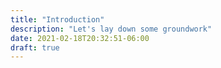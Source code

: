 ```yaml
---
title: "Introduction"
description: "Let's lay down some groundwork"
date: 2021-02-18T20:32:51-06:00
draft: true
---
```


